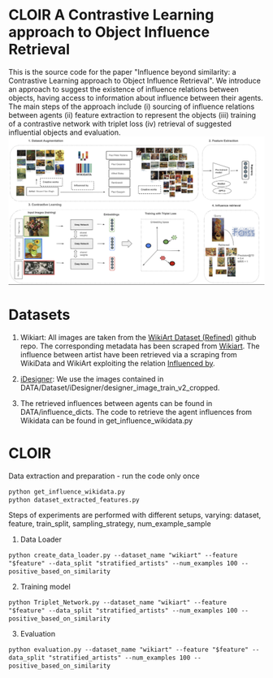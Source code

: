 # CLOIR A Contrastive Learning approach to Object Influence Retrieval
This is the source code for the paper "Influence beyond similarity: a Contrastive Learning approach to Object Influence Retrieval".
We introduce an approach to suggest the existence of influence relations between objects, having access to information about influence between their agents. 
The main steps of the approach include (i) sourcing of influence relations between agents (ii) feature extraction to represent the objects (iii) training of a contrastive network with triplet loss (iv) retrieval of suggested influential objects and evaluation. 
![overview](https://github.com/traopia/CLOIR/blob/main/images/Method.png) 



# Datasets
1. Wikiart: All images are taken from the [WikiArt Dataset (Refined)](https://github.com/cs-chan/ArtGAN/tree/master/WikiArt%20Dataset) github repo. The corresponding metadata has been scraped from [Wikiart](https://www.wikiart.org). The influence between artist have been retrieved via a scraping from WikiData and WikiArt exploiting the relation [Influenced by](https://www.wikidata.org/wiki/Property:P737). 

2. [iDesigner](https://www.kaggle.com/competitions/idesigner/data): We use the images contained in DATA/Dataset/iDesigner/designer_image_train_v2_cropped.

3. The retrieved influences between agents can be found in DATA/influence_dicts. The code to retrieve the agent influences from Wikidata can be found in get_influence_wikidata.py


 # CLOIR
 Data extraction and preparation - run the code only once

```
python get_influence_wikidata.py
python dataset_extracted_features.py
```
Steps of experiments are performed with different setups, varying: dataset, feature, train_split, sampling_strategy, num_example_sample

1. Data Loader
```
python create_data_loader.py --dataset_name "wikiart" --feature "$feature" --data_split "stratified_artists" --num_examples 100 --positive_based_on_similarity

```
2. Training model 

```
python Triplet_Network.py --dataset_name "wikiart" --feature "$feature" --data_split "stratified_artists" --num_examples 100 --positive_based_on_similarity

```

3. Evaluation
```
python evaluation.py --dataset_name "wikiart" --feature "$feature" --data_split "stratified_artists" --num_examples 100 --positive_based_on_similarity

```










